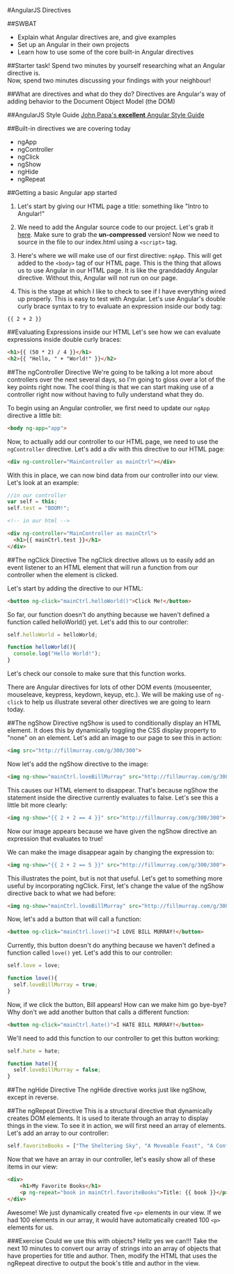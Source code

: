 #AngularJS Directives

##SWBAT
* Explain what Angular directives are, and give examples
* Set up an Angular in their own projects
* Learn how to use some of the core built-in Angular directives 

##Starter task!
Spend two minutes by yourself researching what an Angular directive is.<br>
Now, spend two minutes discussing your findings with your neighbour!


##What are directives and what do they do?
Directives are Angular's way of adding behavior to the Document Object Model (the DOM)

##AngularJS Style Guide
[John Papa's **excellent** Angular Style Guide](https://github.com/johnpapa/angular-styleguide)

##Built-in directives we are covering today
* ngApp
* ngController
* ngClick
* ngShow
* ngHide
* ngRepeat

##Getting a basic Angular app started
1. Let's start by giving our HTML page a title: something like "Intro to Angular!"
2. We need to add the Angular source code to our project. Let's grab it [here](https://angularjs.org). Make sure to grab the **un-compressed** version!
  Now we need to source in the file to our index.html using a `<script>` tag.

3. Here's where we will make use of our first directive: `ngApp`. This will get added to the `<body>` tag of our HTML page. This is the thing that allows us to use Angular in our HTML page. It is like the granddaddy Angular directive. Without this, Angular will not run on our page.
4. This is the stage at which I like to check to see if I have everything wired up properly. This is easy to test with Angular. Let's use Angular's double curly brace syntax to try to evaluate an expression inside our body tag:

```
{{ 2 + 2 }}
```

##Evaluating Expressions inside our HTML
Let's see how we can evaluate expressions inside double curly braces:

```html
<h1>{{ (50 * 2) / 4 }}</h1>
<h2>{{ "Hello, " + "World!" }}</h2>
```

##The ngController Directive
We're going to be talking a lot more about controllers over the next several days, so I'm going to gloss over a lot of the key points right now. The cool thing is that we can start making use of a controller right now without having to fully understand what they do.

To begin using an Angular controller, we first need to update our `ngApp` directive a little bit:

```html
<body ng-app="app">
```

Now, to actually add our controller to our HTML page, we need to use the `ngController` directive. Let's add a div with this directive to our HTML page:

```html
<div ng-controller="MainController as mainCtrl"></div>
```

With this in place, we can now bind data from our controller into our view. Let's look at an example:

```javascript
//in our controller
var self = this;
self.test = "BOOM!";
```

```html
<!-- in our html -->

<div ng-controller="MainController as mainCtrl">
  <h1>{{ mainCtrl.test }}</h1>
</div>
```

##The ngClick Directive
The ngClick directive allows us to easily add an event listener to an HTML element that will run a function from our controller when the element is clicked.

Let's start by adding the directive to our HTML:

```html
<button ng-click="mainCtrl.helloWorld()">Click Me!</button>
```

So far, our function doesn't do anything because we haven't defined a function called helloWorld() yet. Let's add this to our controller:

```javascript
self.helloWorld = helloWorld;

function helloWorld(){
  console.log("Hello World!");
}
```

Let's check our console to make sure that this function works.

There are Angular directives for lots of other DOM events (mouseenter, mouseleave, keypress, keydown, keyup, etc.). We will be making use of `ng-click` to help us illustrate several other directives we are going to learn today.

##The ngShow Directive
ngShow is used to conditionally display an HTML element. It does this by dynamically toggling the CSS display property to "none" on an element. Let's add an image to our page to see this in action:

```html
<img src="http://fillmurray.com/g/300/300">
```

Now let's add the ngShow directive to the image:

```html
<img ng-show="mainCtrl.loveBillMurray" src="http://fillmurray.com/g/300/300">
```

This causes our HTML element to disappear. That's because ngShow the statement inside the directive currently evaluates to false. Let's see this a little bit more clearly:

```html
<img ng-show="{{ 2 + 2 == 4 }}" src="http://fillmurray.com/g/300/300">
```

Now our image appears because we have given the ngShow directive an expression that evaluates to true!

We can make the image disappear again by changing the expression to:

```html
<img ng-show="{{ 2 + 2 == 5 }}" src="http://fillmurray.com/g/300/300">
```

This illustrates the point, but is not that useful. Let's get to something more useful by incorporating ngClick. First, let's change the value of the ngShow directive back to what we had before:

```html
<img ng-show="mainCtrl.loveBillMurray" src="http://fillmurray.com/g/300/300">
```

Now, let's add a button that will call a function:

```html
<button ng-click="mainCtrl.love()">I LOVE BILL MURRAY!</button>
```

Currently, this button doesn't do anything because we haven't defined a function called `love()` yet. Let's add this to our controller:

```javascript
self.love = love;

function love(){
  self.loveBillMurray = true;
}
```

Now, if we click the button, Bill appears! How can we make him go bye-bye? Why don't we add another button that calls a different function:

```html
<button ng-click="mainCtrl.hate()">I HATE BILL MURRAY!</button>
```

We'll need to add this function to our controller to get this button working:

```javascript
self.hate = hate;

function hate(){
  self.loveBillMurray = false;
}
```

##The ngHide Directive
The ngHide directive works just like ngShow, except in reverse.

##The ngRepeat Directive
This is a structural directive that dynamically creates DOM elements. It is used to iterate through an array to display things in the view. To see it in action, we will first need an array of elements. Let's add an array to our controller:

```javascript
self.favoriteBooks = ["The Sheltering Sky", "A Moveable Feast", "A Confederacy of Dunces", "Geek Love", "The Big Short"];
```

Now that we have an array in our controller, let's easily show all of these items in our view:

```html
<div>
    <h1>My Favorite Books</h1>
    <p ng-repeat="book in mainCtrl.favoriteBooks">Title: {{ book }}</p>
</div>
```

Awesome! We just dynamically created five `<p>` elements in our view. If we had 100 elements in our array, it would have automatically created 100 `<p>` elements for us.

###Exercise
Could we use this with objects? Hellz yes we can!!! Take the next 10 minutes to convert our array of strings into an array of objects that have properties for title and author. Then, modify the HTML that uses the ngRepeat directive to output the book's title and author in the view.

